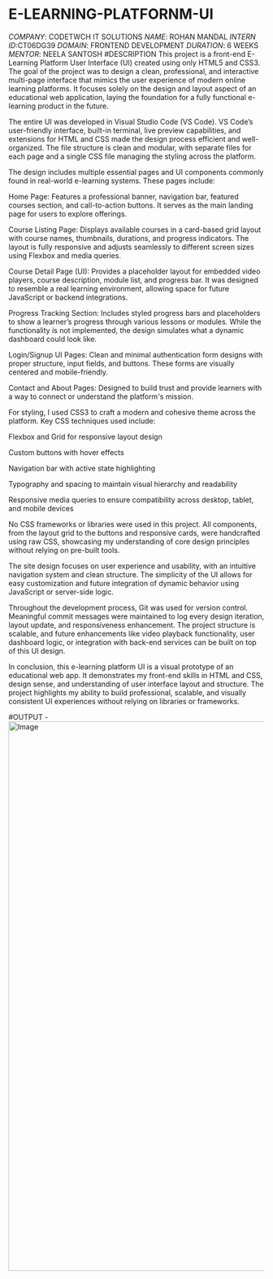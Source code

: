 # E-LEARNING-PLATFORNM-UI
*COMPANY*: CODETWCH IT SOLUTIONS
*NAME*: ROHAN MANDAL
*INTERN ID*:CT06DG39
*DOMAIN*: FRONTEND DEVELOPMENT
*DURATION*: 6 WEEKS
*MENTOR*: NEELA SANTOSH
#DESCRIPTION
This project is a front-end E-Learning Platform User Interface (UI) created using only HTML5 and CSS3. The goal of the project was to design a clean, professional, and interactive multi-page interface that mimics the user experience of modern online learning platforms. It focuses solely on the design and layout aspect of an educational web application, laying the foundation for a fully functional e-learning product in the future.

The entire UI was developed in Visual Studio Code (VS Code). VS Code’s user-friendly interface, built-in terminal, live preview capabilities, and extensions for HTML and CSS made the design process efficient and well-organized. The file structure is clean and modular, with separate files for each page and a single CSS file managing the styling across the platform.

The design includes multiple essential pages and UI components commonly found in real-world e-learning systems. These pages include:

Home Page: Features a professional banner, navigation bar, featured courses section, and call-to-action buttons. It serves as the main landing page for users to explore offerings.

Course Listing Page: Displays available courses in a card-based grid layout with course names, thumbnails, durations, and progress indicators. The layout is fully responsive and adjusts seamlessly to different screen sizes using Flexbox and media queries.

Course Detail Page (UI): Provides a placeholder layout for embedded video players, course description, module list, and progress bar. It was designed to resemble a real learning environment, allowing space for future JavaScript or backend integrations.

Progress Tracking Section: Includes styled progress bars and placeholders to show a learner’s progress through various lessons or modules. While the functionality is not implemented, the design simulates what a dynamic dashboard could look like.

Login/Signup UI Pages: Clean and minimal authentication form designs with proper structure, input fields, and buttons. These forms are visually centered and mobile-friendly.

Contact and About Pages: Designed to build trust and provide learners with a way to connect or understand the platform's mission.

For styling, I used CSS3 to craft a modern and cohesive theme across the platform. Key CSS techniques used include:

Flexbox and Grid for responsive layout design

Custom buttons with hover effects

Navigation bar with active state highlighting

Typography and spacing to maintain visual hierarchy and readability

Responsive media queries to ensure compatibility across desktop, tablet, and mobile devices

No CSS frameworks or libraries were used in this project. All components, from the layout grid to the buttons and responsive cards, were handcrafted using raw CSS, showcasing my understanding of core design principles without relying on pre-built tools.

The site design focuses on user experience and usability, with an intuitive navigation system and clean structure. The simplicity of the UI allows for easy customization and future integration of dynamic behavior using JavaScript or server-side logic.

Throughout the development process, Git was used for version control. Meaningful commit messages were maintained to log every design iteration, layout update, and responsiveness enhancement. The project structure is scalable, and future enhancements like video playback functionality, user dashboard logic, or integration with back-end services can be built on top of this UI design.

In conclusion, this e-learning platform UI is a visual prototype of an educational web app. It demonstrates my front-end skills in HTML and CSS, design sense, and understanding of user interface layout and structure. The project highlights my ability to build professional, scalable, and visually consistent UI experiences without relying on libraries or frameworks.

#OUTPUT -  
<img width="1920" height="1080" alt="Image" src="https://github.com/user-attachments/assets/238a8e1c-03e9-47cd-bcb3-904ce9cbd33d" />


